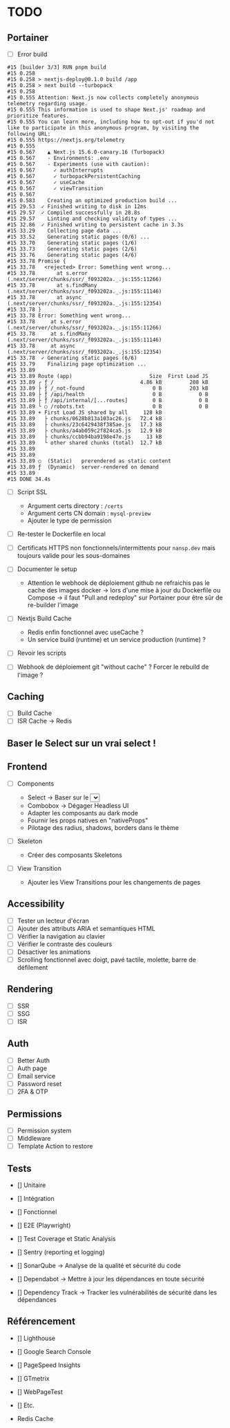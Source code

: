 # TODO

## Portainer

- [ ] Error build

```
#15 [builder 3/3] RUN pnpm build
#15 0.258
#15 0.258 > nextjs-deploy@0.1.0 build /app
#15 0.258 > next build --turbopack
#15 0.258
#15 0.555 Attention: Next.js now collects completely anonymous telemetry regarding usage.
#15 0.555 This information is used to shape Next.js' roadmap and prioritize features.
#15 0.555 You can learn more, including how to opt-out if you'd not like to participate in this anonymous program, by visiting the following URL:
#15 0.555 https://nextjs.org/telemetry
#15 0.555
#15 0.567    ▲ Next.js 15.6.0-canary.16 (Turbopack)
#15 0.567    - Environments: .env
#15 0.567    - Experiments (use with caution):
#15 0.567      ✓ authInterrupts
#15 0.567      ✓ turbopackPersistentCaching
#15 0.567      ✓ useCache
#15 0.567      ✓ viewTransition
#15 0.567
#15 0.583    Creating an optimized production build ...
#15 29.53  ✓ Finished writing to disk in 12ms
#15 29.57  ✓ Compiled successfully in 28.8s
#15 29.57    Linting and checking validity of types ...
#15 32.86  ✓ Finished writing to persistent cache in 3.3s
#15 33.29    Collecting page data ...
#15 33.52    Generating static pages (0/6) ...
#15 33.70    Generating static pages (1/6)
#15 33.73    Generating static pages (2/6)
#15 33.76    Generating static pages (4/6)
#15 33.78 Promise {
#15 33.78   <rejected> Error: Something went wrong...
#15 33.78       at s.error (.next/server/chunks/ssr/_f093202a._.js:155:11266)
#15 33.78       at s.findMany (.next/server/chunks/ssr/_f093202a._.js:155:11146)
#15 33.78       at async (.next/server/chunks/ssr/_f093202a._.js:155:12354)
#15 33.78 }
#15 33.78 Error: Something went wrong...
#15 33.78     at s.error (.next/server/chunks/ssr/_f093202a._.js:155:11266)
#15 33.78     at s.findMany (.next/server/chunks/ssr/_f093202a._.js:155:11146)
#15 33.78     at async (.next/server/chunks/ssr/_f093202a._.js:155:12354)
#15 33.78  ✓ Generating static pages (6/6)
#15 33.79    Finalizing page optimization ...
#15 33.89
#15 33.89 Route (app)                         Size  First Load JS
#15 33.89 ┌ ƒ /                            4.86 kB         208 kB
#15 33.89 ├ ƒ /_not-found                      0 B         203 kB
#15 33.89 ├ ƒ /api/health                      0 B            0 B
#15 33.89 ├ ƒ /api/internal/[...routes]        0 B            0 B
#15 33.89 └ ○ /robots.txt                      0 B            0 B
#15 33.89 + First Load JS shared by all     128 kB
#15 33.89   ├ chunks/0628b813a103ac26.js   72.4 kB
#15 33.89   ├ chunks/23c6429438f385ae.js   17.3 kB
#15 33.89   ├ chunks/a4ab059c2f824ca5.js   12.9 kB
#15 33.89   ├ chunks/ccbb94ba9198e47e.js     13 kB
#15 33.89   └ other shared chunks (total)  12.7 kB
#15 33.89
#15 33.89
#15 33.89 ○  (Static)   prerendered as static content
#15 33.89 ƒ  (Dynamic)  server-rendered on demand
#15 33.89
#15 DONE 34.4s
```

- [ ] Script SSL
    - Argument certs directory : `/certs`
    - Argument certs CN domain : `mysql-preview`
    - Ajouter le type de permission

- [ ] Re-tester le Dockerfile en local

- [ ] Certificats HTTPS non fonctionnels/intermittents pour `nansp.dev` mais toujours valide pour les sous-domaines

- [ ] Documenter le setup
    - Attention le webhook de déploiement github ne refraichis pas le cache des images docker -> lors d'une mise à jour du Dockerfile ou Compose -> il faut "Pull and redeploy" sur Portainer pour être sûr de re-builder l'image

- [ ] Nextjs Build Cache
    - Redis enfin fonctionnel avec useCache ?
    - Un service build (runtime) et un service production (runtime) ?

- [ ] Revoir les scripts

- [ ] Webhook de déploiement git "without cache" ? Forcer le rebuild de l'image ?

## Caching

- [ ] Build Cache
- [ ] ISR Cache -> Redis

## Baser le Select sur un vrai select !

## Frontend

- [ ] Components
    - Select -> Baser sur le <select> natif -> "onSelectChange" et le fallback dropdown natif
    - Combobox -> Dégager Headless UI
    - Adapter les composants au dark mode
    - Fournir les props natives en "nativeProps"
    - Pilotage des radius, shadows, borders dans le thème

- [ ] Skeleton
    - Créer des composants Skeletons

- [ ] View Transition
    - Ajouter les View Transitions pour les changements de pages

## Accessibility

- [ ] Tester un lecteur d'écran
- [ ] Ajouter des attributs ARIA et semantiques HTML
- [ ] Vérifier la navigation au clavier
- [ ] Vérifier le contraste des couleurs
- [ ] Désactiver les animations
- [ ] Scrolling fonctionnel avec doigt, pavé tactile, molette, barre de défilement

## Rendering

- [ ] SSR
- [ ] SSG
- [ ] ISR

## Auth

- [ ] Better Auth
- [ ] Auth page
- [ ] Email service
- [ ] Password reset
- [ ] 2FA & OTP

## Permissions

- [ ] Permission system
- [ ] Middleware
- [ ] Template Action to restore

## Tests

- [] Unitaire
- [] Intégration
- [] Fonctionnel
- [] E2E (Playwright)

- [] Test Coverage et Static Analysis
- [] Sentry (reporting et logging)

- [] SonarQube -> Analyse de la qualité et sécurité du code
- [] Dependabot -> Mettre à jour les dépendances en toute sécurité
- [] Dependency Track -> Tracker les vulnérabilités de sécurité dans les dépendances

## Référencement

- [] Lighthouse
- [] Google Search Console
- [] PageSpeed Insights
- [] GTmetrix
- [] WebPageTest
- [] Etc.

- Redis Cache

